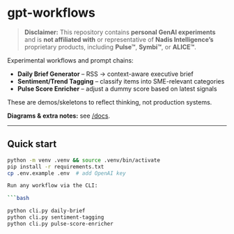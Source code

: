 # gpt-workflows

> **Disclaimer:** This repository contains **personal GenAI experiments** and is **not affiliated with** or representative of **Nadis Intelligence’s** proprietary products, including **Pulse™**, **Symbi™**, or **ALICE™**.

Experimental workflows and prompt chains:
- **Daily Brief Generator** – RSS → context-aware executive brief
- **Sentiment/Trend Tagging** – classify items into SME-relevant categories
- **Pulse Score Enricher** – adjust a dummy score based on latest signals

These are demos/skeletons to reflect thinking, not production systems.

**Diagrams & extra notes:** see [/docs](./docs).

---

## Quick start

```bash
python -m venv .venv && source .venv/bin/activate   
pip install -r requirements.txt
cp .env.example .env  # add OpenAI key

Run any workflow via the CLI:

```bash

python cli.py daily-brief
python cli.py sentiment-tagging
python cli.py pulse-score-enricher
